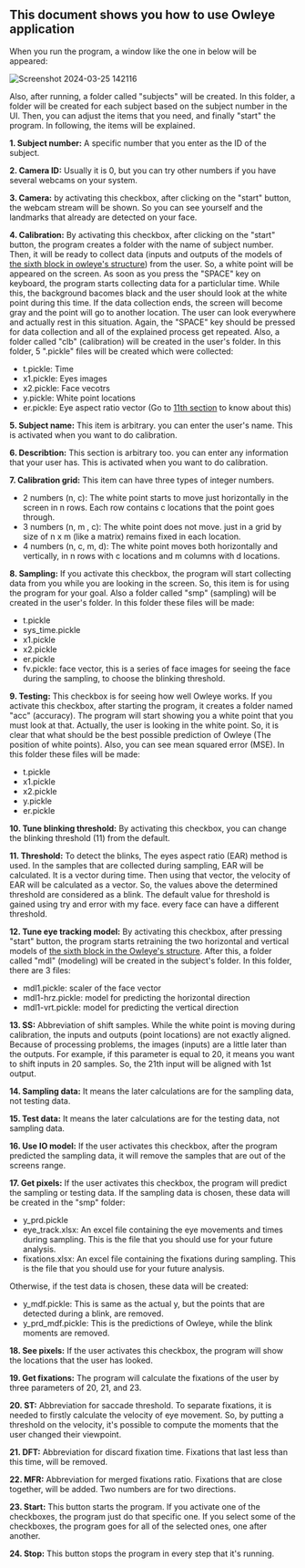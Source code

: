 ## This document shows you how to use Owleye application

When you run the program, a window like the one in below will be appeared:

![Screenshot 2024-03-25 142116](https://github.com/MustafaLotfi/Owleye/assets/53625380/1d311246-4273-4092-a1ab-d7dd2b84173f)

Also, after running, a folder called "subjects" will be created. In this folder, a folder will be created for each subject based on the subject number in the UI. Then, you can adjust the items that you need, and finally "start" the program. In following, the items will be explained.

**1. Subject number:** A specific number that you enter as the ID of the subject.

**2. Camera ID:** Usually it is 0, but you can try other numbers if you have several webcams on your system.

**3. Camera:** by activating this checkbox, after clicking on the "start" button, the webcam stream will be shown. So you can see yourself and the landmarks that already are detected on your face.

**4. Calibration:** By activating this checkbox, after clicking on the "start" button, the program creates a folder with the name of subject number. Then, it will be ready to collect data (inputs and outputs of the models of [the sixth block in owleye's structure](https://github.com/MustafaLotfi/Owleye/blob/main/docs/images/Owleye%20structure.png)) from the user. So, a white point will be appeared on the screen. As soon as you press the "SPACE" key on keyboard, the program starts collecting data for a particlular time. While this, the background bacomes black and the user should look at the white point during this time. If the data collection ends, the screen will become gray and the point will go to another location. The user can look everywhere and actually rest in this situation. Again, the "SPACE" key should be pressed for data collection and all of the explained process get repeated. Also, a folder called "clb" (calibration) will be created in the user's folder. In this folder, 5 ".pickle" files will be created which were collected:

- t.pickle: Time
- x1.pickle: Eyes images
- x2.pickle: Face vecotrs
- y.pickle: White point locations
- er.pickle: Eye aspect ratio vector (Go to [11th section](https://github.com/MustafaLotfi/Owleye/blob/main/docs/USE_APP.md#:~:text=from%20the%20default.-,11.%20Threshold,-%3A%20To%20detect) to know about this)

**5. Subject name:** This item is arbitrary. you can enter the user's name. This is activated when you want to do calibration.

**6. Describtion:** This section is arbitrary too. you can enter any information that your user has. This is activated when you want to do calibration.

**7. Calibration grid:** This item can have three types of integer numbers.

- 2 numbers (n, c): The white point starts to move just horizontally in the screen in n rows. Each row contains c locations that the point goes through.
- 3 numbers (n, m , c): The white point does not move. just in a grid by size of n x m (like a matrix) remains fixed in each location.
- 4 numbers (n, c, m, d): The white point moves both horizontally and vertically, in n rows with c locations and m columns with d locations.

**8. Sampling:** If you activate this checkbox, the program will start collecting data from you while you are looking in the screen. So, this item is for using the program for your goal. Also a folder called "smp" (sampling) will be created in the user's folder. In this folder these files will be made:
- t.pickle
- sys_time.pickle
- x1.pickle
- x2.pickle
- er.pickle
- fv.pickle: face vector, this is a series of face images for seeing the face during the sampling, to choose the blinking threshold.

**9. Testing:** This checkbox is for seeing how well Owleye works. If you activate this checkbox, after starting the program, it creates a folder named "acc" (accuracy).  The program will start showing you a white point that you must look at that. Actually, the user is looking in the white point. So, it is clear that what should be the best possible prediction of Owleye (The position of white points). Also, you can see mean squared error (MSE). In this folder these files will be made:
- t.pickle
- x1.pickle
- x2.pickle
- y.pickle
- er.pickle

**10. Tune blinking threshold:** By activating this checkbox, you can change the blinking threshold (11) from the default.

**11. Threshold:** To detect the blinks, The eyes aspect ratio (EAR) method is used. In the samples that are collected during sampling, EAR will be calculated. It is a vector during time. Then using that vector, the velocity of EAR will be calculated as a vector. So, the values above the determined threshold are considered as a blink. The default value for threshold is gained using try and error with my face. every face can have a different threshold.

**12. Tune eye tracking model:** By activating this checkbox, after pressing "start" button, the program starts retraining the two horizontal and vertical models of [the sixth block in the Owleye's structure](https://github.com/MustafaLotfi/Owleye/blob/main/docs/images/Owleye%20structure.png). After this, a folder called "mdl" (modeling) will be created in the subject's folder. In this folder, there are 3 files:
- mdl1.pickle: scaler of the face vector
- mdl1-hrz.pickle: model for predicting the horizontal direction
- mdl1-vrt.pickle: model for predicting the vertical direction

**13. SS:** Abbreviation of shift samples. While the white point is moving during calibration, the inputs and outputs (point locations) are not exactly aligned. Because of processing problems, the images (inputs) are a little later than the outputs. For example, if this parameter is equal to 20, it means you want to shift inputs in 20 samples. So, the 21th input will be aligned with 1st output.

**14. Sampling data:** It means the later calculations are for the sampling data, not testing data.

**15. Test data:** It means the later calculations are for the testing data, not sampling data.

**16. Use IO model:** If the user activates this checkbox, after the program predicted the sampling data, it will remove the samples that are out of the screens range.

**17. Get pixels:** If the user activates this checkbox, the program will predict the sampling or testing data. If the sampling data is chosen, these data will be created in the "smp" folder:
- y_prd.pickle
- eye_track.xlsx: An excel file containing the eye movements and times during sampling. This is the file that you should use for your future analysis.
- fixations.xlsx: An excel file containing the fixations during sampling. This is the file that you should use for your future analysis.

Otherwise, if the test data is chosen, these data will be created:
- y_mdf.pickle: This is same as the actual y, but the points that are detected during a blink, are removed.
- y_prd_mdf.pickle: This is the predictions of Owleye, while the blink moments are removed.

**18. See pixels:** If the user activates this checkbox, the program will show the locations that the user has looked.

**19. Get fixations:** The program will calculate the fixations of the user by three parameters of 20, 21, and 23.

**20. ST:** Abbreviation for saccade threshold. To separate fixations, it is needed to firstly calculate the velocity of eye movement. So, by putting a threshold on the velocity, it's possible to compute the moments that the user changed their viewpoint.

**21. DFT:** Abbreviation for discard fixation time. Fixations that last less than this time, will be removed.

**22. MFR:** Abbreviation for merged fixations ratio. Fixations that are close together, will be added. Two numbers are for two directions.

**23. Start:** This button starts the program. If you activate one of the checkboxes, the program just do that specific one. If you select some of the checkboxes, the program goes for all of the selected ones, one after another.

**24. Stop:** This button stops the program in every step that it's running.

